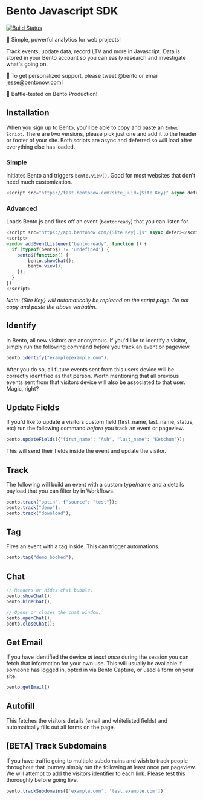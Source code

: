 # Bento Javascript SDK
[![Build Status](https://travis-ci.org/bentonow/bento-ruby-sdk.svg?branch=master)](https://travis-ci.org/bentonow/bento-ruby-sdk)

🍱 Simple, powerful analytics for web projects!

Track events, update data, record LTV and more in Javascript. Data is stored in your Bento account so you can easily research and investigate what's going on.

👋 To get personalized support, please tweet @bento or email jesse@bentonow.com!

🐶 Battle-tested on Bento Production!

## Installation

When you sign up to Bento, you'll be able to copy and paste an `Embed Script`. There are two versions, please pick just one and add it to the header or footer of your site. Both scripts are async and deferred so will load after everything else has loaded.

### Simple
Initiates Bento and triggers `bento.view()`. Good for most websites that don't need much customization.
```js
<script src="https://fast.bentonow.com?site_uuid={Site Key}" async defer></script>
```

### Advanced
Loads Bento.js and fires off an event (`bento:ready`) that you can listen for. 
```js
<script src="https://app.bentonow.com/{Site Key}.js" async defer></script>
<script>
window.addEventListener("bento:ready", function () {
  if (typeof(bento$) != 'undefined') {
    bento$(function() {
        bento.showChat();
        bento.view();
    });
  }
})
</script>
```
_Note: {Site Key} will automatically be replaced on the script page. Do not copy and paste the above verbatim_. 

## Identify

In Bento, all new visitors are anonymous. If you'd like to identify a visitor, simply run the following command _before_ you track an event or pageview.

```js
bento.identify("example@example.com");
```

After you do so, all future events sent from this users device will be correctly identified as that person. Worth mentioning that all previous events sent from that visitors device will also be associated to that user. Magic, right?

## Update Fields

If you'd like to update a visitors custom field (first_name, last_name, status, etc) run the following command _before_ you track an event or pageview.

```js
bento.updateFields({"first_name": "Ash", "last_name": "Ketchum"});
```

This will send their fields inside the event and update the visitor.

## Track

The following will build an event with a custom type/name and a details payload that you can filter by in Workflows. 

```js
bento.track("optin", {"source": "test"});
bento.track("demo");
bento.track("download");
```

## Tag

Fires an event with a tag inside. This can trigger automations.

```js
bento.tag("demo_booked");
```

## Chat

```js
// Renders or hides chat bubble.
bento.showChat();
bento.hideChat();

// Opens or closes the chat window.
bento.openChat();
bento.closeChat();

```

## Get Email

If you have identified the device _at least once_ during the session you can fetch that information for your own use. This will usually be available if someone has logged in, opted in via Bento Capture, or used a form on your site.

```js
bento.getEmail()
```

## Autofill

This fetches the visitors details (email and whitelisted fields) and automatically fills out all forms on the page.

## [BETA] Track Subdomains

If you have traffic going to multiple subdomains and wish to track people throughout that journey simply run the following at least once per pageview. We will attempt to add the visitors identifier to each link. Please test this thoroughly before going live.

```js
bento.trackSubdomains(['example.com', 'test.example.com'])
```
